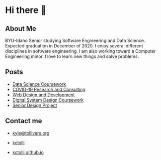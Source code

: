 # Hi there 👋

<!--
**kctolli/kctolli** is a ✨ _special_ ✨ repository because its `README.md` (this file) appears on your GitHub profile.

Here are some ideas to get you started:

- 🔭 I’m currently working on ...
- 🌱 I’m currently learning ...
- 👯 I’m looking to collaborate on ...
- 🤔 I’m looking for help with ...
- 💬 Ask me about ...
- 📫 How to reach me: ...
- 😄 Pronouns: ...
- ⚡ Fun fact: ...
-->

## About Me

BYU-Idaho Senior studying Software Engineering and Data Science. Expected graduation in December of 2020. I enjoy several different disciplines in software engineering. I am also working toward a Computer Engineering minor. I love to learn new things and solve problems.

## Posts

* [Data Science Coursework](https://kctolli.github.io/Data-Science/index.html)
* [COVID-19 Research and Consulting](https://kctolli.github.io/COVID-19/index.html)
* [Web Design and Development](https://wdd-100-dry.glitch.me/)
* [Digital System Design Coursework](https://ecen-340.glitch.me/)
* [Senior Design Project](https://ecen499-nasa.github.io/)

## Contact me

- <i class="fa fa-envelope"></i> kyle@tollivers.org

- <i class="fa fa-linkedin"></i> [kctolli](https://www.linkedin.com/in/kctolli/)

- <i class="fas fa-globe-americas"></i> [kctolli.github.io](https://kctolli.github.io/)
